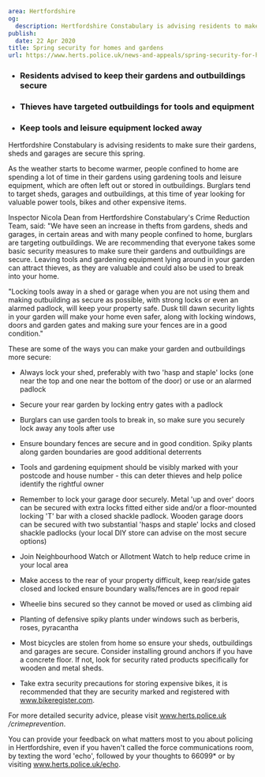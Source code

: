 ```yaml
area: Hertfordshire
og:
  description: Hertfordshire Constabulary is advising residents to make sure their gardens, sheds and garages are secure this spring.
publish:
  date: 22 Apr 2020
title: Spring security for homes and gardens
url: https://www.herts.police.uk/news-and-appeals/spring-security-for-homes-and-gardens-0044
```

* ### Residents advised to keep their gardens and outbuildings secure

 * ### Thieves have targeted outbuildings for tools and equipment

 * ### Keep tools and leisure equipment locked away

Hertfordshire Constabulary is advising residents to make sure their gardens, sheds and garages are secure this spring.

As the weather starts to become warmer, people confined to home are spending a lot of time in their gardens using gardening tools and leisure equipment, which are often left out or stored in outbuildings. Burglars tend to target sheds, garages and outbuildings, at this time of year looking for valuable power tools, bikes and other expensive items.

Inspector Nicola Dean from Hertfordshire Constabulary's Crime Reduction Team, said: "We have seen an increase in thefts from gardens, sheds and garages, in certain areas and with many people confined to home, burglars are targeting outbuildings. We are recommending that everyone takes some basic security measures to make sure their gardens and outbuildings are secure. Leaving tools and gardening equipment lying around in your garden can attract thieves, as they are valuable and could also be used to break into your home.

"Locking tools away in a shed or garage when you are not using them and making outbuilding as secure as possible, with strong locks or even an alarmed padlock, will keep your property safe. Dusk till dawn security lights in your garden will make your home even safer, along with locking windows, doors and garden gates and making sure your fences are in a good condition."

These are some of the ways you can make your garden and outbuildings more secure:

 * Always lock your shed, preferably with two 'hasp and staple' locks (one near the top and one near the bottom of the door) or use or an alarmed padlock
 * Secure your rear garden by locking entry gates with a padlock
 * Burglars can use garden tools to break in, so make sure you securely lock away any tools after use
 * Ensure boundary fences are secure and in good condition. Spiky plants along garden boundaries are good additional deterrents
 * Tools and gardening equipment should be visibly marked with your postcode and house number - this can deter thieves and help police identify the rightful owner
 * Remember to lock your garage door securely. Metal 'up and over' doors can be secured with extra locks fitted either side and/or a floor-mounted locking 'T' bar with a closed shackle padlock. Wooden garage doors can be secured with two substantial 'hasps and staple' locks and closed shackle padlocks (your local DIY store can advise on the most secure options)
 * Join Neighbourhood Watch or Allotment Watch to help reduce crime in your local area

 * Make access to the rear of your property difficult, keep rear/side gates closed and locked ensure boundary walls/fences are in good repair
 * Wheelie bins secured so they cannot be moved or used as climbing aid
 * Planting of defensive spiky plants under windows such as berberis, roses, pyracantha

 * Most bicycles are stolen from home so ensure your sheds, outbuildings and garages are secure. Consider installing ground anchors if you have a concrete floor. If not, look for security rated products specifically for wooden and metal sheds.
 * Take extra security precautions for storing expensive bikes, it is recommended that they are security marked and registered with www.bikeregister.com.

For more detailed security advice, please visit www.herts.police.uk _/crimeprevention_.

You can provide your feedback on what matters most to you about policing in Hertfordshire, even if you haven't called the force communications room, by texting the word 'echo', followed by your thoughts to 66099* or by visiting www.herts.police.uk/echo.
